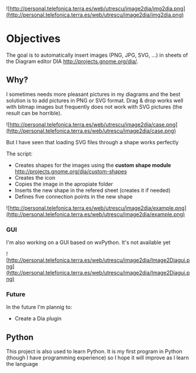 ![http://personal.telefonica.terra.es/web/utrescu/image2dia/img2dia.png](http://personal.telefonica.terra.es/web/utrescu/image2dia/img2dia.png)

# Objectives #
The goal is to automatically insert images (PNG, JPG, SVG, ...) in sheets of the Diagram editor DIA http://projects.gnome.org/dia/.


## Why? ##
I sometimes needs more pleasant pictures in my diagrams and the best solution is to add pictures in PNG or SVG format. Drag & drop works well with bitmap images but frequently does not work with SVG pictures (the result can be horrible).

![http://personal.telefonica.terra.es/web/utrescu/image2dia/case.png](http://personal.telefonica.terra.es/web/utrescu/image2dia/case.png)

But I have seen that loading SVG files through a shape works perfectly

The script:

  * Creates shapes for the images using the **custom shape module** http://projects.gnome.org/dia/custom-shapes
  * Creates the icon
  * Copies the image in the apropiate folder
  * Inserts the new shape in the refered sheet (creates it if needed)
  * Defines five connection points in the new shape

![http://personal.telefonica.terra.es/web/utrescu/image2dia/example.png](http://personal.telefonica.terra.es/web/utrescu/image2dia/example.png)


### GUI ###
I'm also working on a GUI based on wxPython. It's not available yet

![http://personal.telefonica.terra.es/web/utrescu/image2dia/Image2Diagui.png](http://personal.telefonica.terra.es/web/utrescu/image2dia/Image2Diagui.png)


### Future ###

In the future I'm plannig to:
  * Create a Dia plugin

## Python ##
This project is also used to learn Python. It is my first program in Python (though I have programming experience) so I hope it will improve as I learn the language
